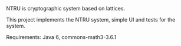 NTRU is cryptographic system based on lattices. 

This project implements the NTRU system, simple UI and tests for the system. 

Requirements: Java 6, commons-math3-3.6.1
